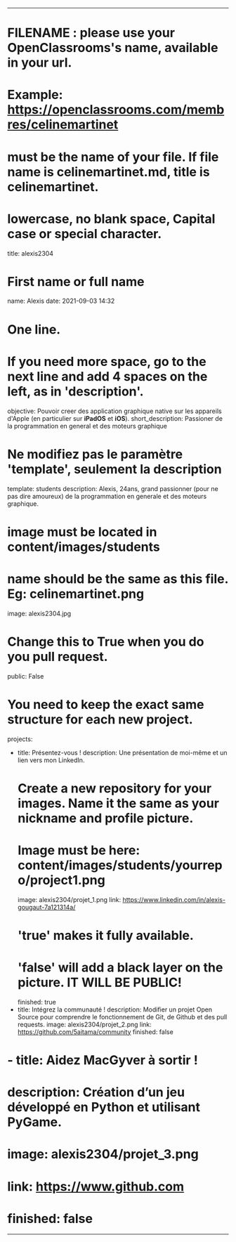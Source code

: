 ---

# FILENAME : please use your OpenClassrooms's name, available in your url.
# Example: https://openclassrooms.com/membres/celinemartinet
# must be the name of your file. If file name is celinemartinet.md, title is celinemartinet.
# lowercase, no blank space, Capital case or special character.
title: alexis2304

# First name or full name
name: Alexis
date: 2021-09-03 14:32

# One line.
# If you need more space, go to the next line and add 4 spaces on the left, as in 'description'.
objective:
    Pouvoir creer des application graphique native sur les appareils d'Apple (en particulier sur **iPadOS** et **iOS**).
short_description: Passioner de la programmation en general et des moteurs graphique

# Ne modifiez pas le paramètre 'template', seulement la description
template: students
description:
    Alexis, 24ans, grand passionner (pour ne pas dire amoureux) de la programmation en generale et des moteurs graphique.

# image must be located in content/images/students
# name should be the same as this file. Eg: celinemartinet.png
image: alexis2304.jpg

# Change this to True when you do you pull request.
public: False

# You need to keep the exact same structure for each new project.
projects:
  - title: Présentez-vous !
    description: Une présentation de moi-même et un lien vers mon LinkedIn.
    # Create a new repository for your images. Name it the same as your nickname and profile picture.
    # Image must be here: content/images/students/yourrepo/project1.png
    image: alexis2304/projet_1.png
    link: https://www.linkedin.com/in/alexis-gougaut-7a121314a/
    # 'true' makes it fully available.
    # 'false' will add a black layer on the picture. IT WILL BE PUBLIC!
    finished: true
  - title: Intégrez la communauté !
    description: Modifier un projet Open Source pour comprendre le fonctionnement de Git, de Github et des pull requests. 
    image: alexis2304/projet_2.png
    link: https://github.com/5aitama/community
    finished: false
  # - title: Aidez MacGyver à sortir !
  #   description: Création d’un jeu développé en Python et utilisant PyGame.
  #   image: alexis2304/projet_3.png
  #   link: https://www.github.com
  #   finished: false
---